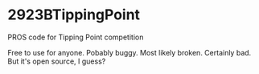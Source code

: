 # 2923BTippingPoint
PROS code for Tipping Point competition

Free to use for anyone. Pobably buggy. Most likely broken. Certainly bad. But it's open source, I guess?
